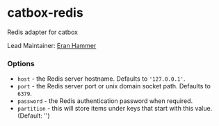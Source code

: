 catbox-redis
============

Redis adapter for catbox

Lead Maintainer: [Eran Hammer](https://github.com/hueniverse)

### Options

- `host` - the Redis server hostname. Defaults to `'127.0.0.1'`.
- `port` - the Redis server port or unix domain socket path. Defaults to `6379`.
- `password` - the Redis authentication password when required.
- `partition` - this will store items under keys that start with this value. (Default: '')
